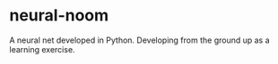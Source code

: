 # neural-noom
A neural net developed in Python. Developing from the ground up as a learning exercise.
